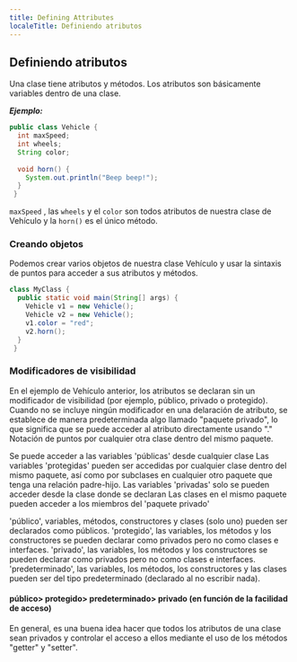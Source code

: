 ```yaml
---
title: Defining Attributes
localeTitle: Definiendo atributos
---
```

## Definiendo atributos

Una clase tiene atributos y métodos. Los atributos son básicamente variables dentro de una clase.

**_Ejemplo:_**

```java
public class Vehicle { 
  int maxSpeed; 
  int wheels; 
  String color; 
 
  void horn() { 
    System.out.println("Beep beep!"); 
  } 
 } 
```

`maxSpeed` , las `wheels` y el `color` son todos atributos de nuestra clase de Vehículo y la `horn()` es el único método.

### Creando objetos

Podemos crear varios objetos de nuestra clase Vehículo y usar la sintaxis de puntos para acceder a sus atributos y métodos.

```java
class MyClass { 
  public static void main(String[] args) { 
    Vehicle v1 = new Vehicle(); 
    Vehicle v2 = new Vehicle(); 
    v1.color = "red"; 
    v2.horn(); 
  } 
 } 
```

### Modificadores de visibilidad

En el ejemplo de Vehículo anterior, los atributos se declaran sin un modificador de visibilidad (por ejemplo, público, privado o protegido). Cuando no se incluye ningún modificador en una delaración de atributo, se establece de manera predeterminada algo llamado "paquete privado", lo que significa que se puede acceder al atributo directamente usando "." Notación de puntos por cualquier otra clase dentro del mismo paquete.

Se puede acceder a las variables 'públicas' desde cualquier clase Las variables 'protegidas' pueden ser accedidas por cualquier clase dentro del mismo paquete, así como por subclases en cualquier otro paquete que tenga una relación padre-hijo. Las variables 'privadas' solo se pueden acceder desde la clase donde se declaran Las clases en el mismo paquete pueden acceder a los miembros del 'paquete privado'

'público', variables, métodos, constructores y clases (solo uno) pueden ser declarados como públicos. 'protegido', las variables, los métodos y los constructores se pueden declarar como privados pero no como clases e interfaces. 'privado', las variables, los métodos y los constructores se pueden declarar como privados pero no como clases e interfaces. 'predeterminado', las variables, los métodos, los constructores y las clases pueden ser del tipo predeterminado (declarado al no escribir nada).

#### público> protegido> predeterminado> privado (en función de la facilidad de acceso)

En general, es una buena idea hacer que todos los atributos de una clase sean privados y controlar el acceso a ellos mediante el uso de los métodos "getter" y "setter".